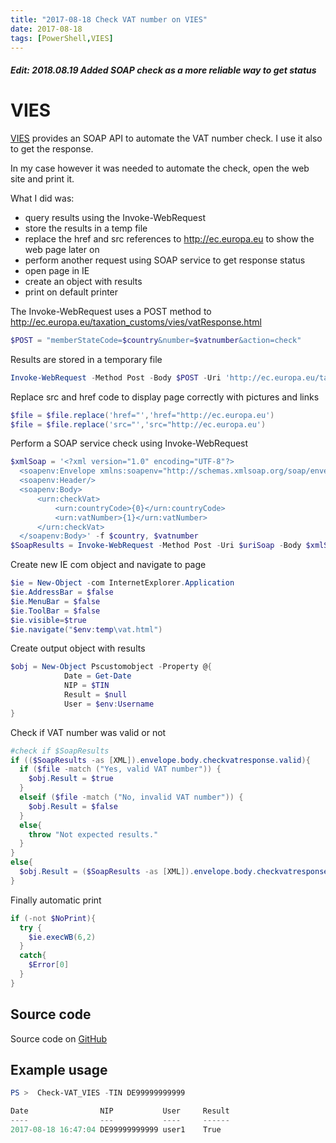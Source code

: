 ```yaml
---
title: "2017-08-18 Check VAT number on VIES"
date: 2017-08-18
tags: [PowerShell,VIES]
---
```

##### Edit: 2018.08.19 Added SOAP check as a more reliable way to get status
# VIES
[VIES](http://ec.europa.eu/taxation_customs/vies/) provides an SOAP API to automate the VAT number check. I use it also to get the response. 

In my case however it was needed to automate the check, open the web site and print it.

What I did was:
* query results using the Invoke-WebRequest
* store the results in a temp file
* replace the href and src references to http://ec.europa.eu to show the web page later on
* perform another request using SOAP service to get response status
* open page in IE
* create an object with results
* print on default printer

The Invoke-WebRequest uses a POST method to http://ec.europa.eu/taxation_customs/vies/vatResponse.html
```powershell
$POST = "memberStateCode=$country&number=$vatnumber&action=check"
```
Results are stored in a temporary file
```powershell
Invoke-WebRequest -Method Post -Body $POST -Uri 'http://ec.europa.eu/taxation_customs/vies/vatResponse.html' -OutFile $tempFile
```
Replace src and href code to display page correctly with pictures and links
```powershell
$file = $file.replace('href="','href="http://ec.europa.eu') 
$file = $file.replace('src="','src="http://ec.europa.eu')
```
Perform a SOAP service check using Invoke-WebRequest
```powershell
$xmlSoap = '<?xml version="1.0" encoding="UTF-8"?>
  <soapenv:Envelope xmlns:soapenv="http://schemas.xmlsoap.org/soap/envelope/" xmlns:urn="urn:ec.europa.eu:taxud:vies:services:checkVat:types">
  <soapenv:Header/>
  <soapenv:Body>
      <urn:checkVat>
          <urn:countryCode>{0}</urn:countryCode>
          <urn:vatNumber>{1}</urn:vatNumber>
      </urn:checkVat>
  </soapenv:Body>' -f $country, $vatnumber
$SoapResults = Invoke-WebRequest -Method Post -Uri $uriSoap -Body $xmlSoap
```
Create new IE com object and navigate to page
```powershell
$ie = New-Object -com InternetExplorer.Application 
$ie.AddressBar = $false
$ie.MenuBar = $false
$ie.ToolBar = $false
$ie.visible=$true
$ie.navigate("$env:temp\vat.html")
```
Create output object with results
```powershell
$obj = New-Object Pscustomobject -Property @{
			Date = Get-Date
			NIP = $TIN
			Result = $null
			User = $env:Username
}
```
Check if VAT number was valid or not
```powershell
#check if $SoapResults 
if (($SoapResults -as [XML]).envelope.body.checkvatresponse.valid){
  if ($file -match ("Yes, valid VAT number")) { 
    $obj.Result = $true			
  }
  elseif ($file -match ("No, invalid VAT number")) { 
    $obj.Result = $false			
  }
  else{
    throw "Not expected results." 
  }
}
else{
  $obj.Result = ($SoapResults -as [XML]).envelope.body.checkvatresponse.valid
}
```
Finally automatic print
```powershell
if (-not $NoPrint){
  try {
    $ie.execWB(6,2)
  }
  catch{
    $Error[0]
  }
}
```
## Source code
Source code on [GitHub](https://github.com/amnich/Check-VAT_VIES)

## Example usage
```powershell
PS >  Check-VAT_VIES -TIN DE99999999999

Date                NIP           User     Result
----                ---           ----     ------
2017-08-18 16:47:04 DE99999999999 user1    True
```
